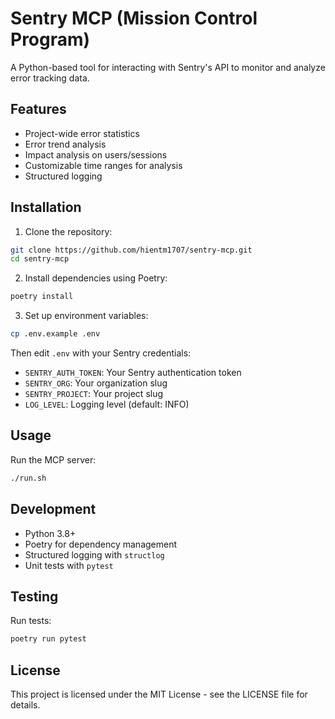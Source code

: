 # Sentry MCP (Mission Control Program)

A Python-based tool for interacting with Sentry's API to monitor and analyze error tracking data.

## Features

- Project-wide error statistics
- Error trend analysis
- Impact analysis on users/sessions
- Customizable time ranges for analysis
- Structured logging

## Installation

1. Clone the repository:
```bash
git clone https://github.com/hientm1707/sentry-mcp.git
cd sentry-mcp
```

2. Install dependencies using Poetry:
```bash
poetry install
```

3. Set up environment variables:
```bash
cp .env.example .env
```
Then edit `.env` with your Sentry credentials:
- `SENTRY_AUTH_TOKEN`: Your Sentry authentication token
- `SENTRY_ORG`: Your organization slug
- `SENTRY_PROJECT`: Your project slug
- `LOG_LEVEL`: Logging level (default: INFO)

## Usage

Run the MCP server:
```bash
./run.sh
```

## Development

- Python 3.8+
- Poetry for dependency management
- Structured logging with `structlog`
- Unit tests with `pytest`

## Testing

Run tests:
```bash
poetry run pytest
```

## License

This project is licensed under the MIT License - see the LICENSE file for details. 